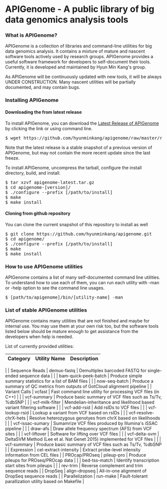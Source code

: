 # APIGenome - A public library of big data genomics analysis tools

### What is APIGenome?

APIGenome is a collection of libraries and command-line utilities for big data genomics analysis. It contains a mixture of mature and nascent software tools actively used by research groups. APIGenome provides a useful software framework for developers to self-document their tools. Currently, it is developed and maintained by Hyun Min Kang's group.

As APIGenome will be continuously updated with new tools, it will be always UNDER CONSTRUCTION. Many nascent utilities will be partially documented, and may contain bugs.

### Installing APIGenome

#### Downloading the from latest release

To install APIGenome, you can download the [Latest Release of APIGenome](https://github.com/hyunminkang/apigenome/raw/master/releases/apigenome-latest.tar.gz) by clicking the link or using command line.
<pre>
$ wget https://github.com/hyunminkang/apigenome/raw/master/releases/apigenome-latest.tar.gz </pre>

Note that the latest release is a stable snapshot of a previous version of APIGenome, but may not contain the more recent update since the last freeze.

To install APIGenome, uncompress the tarball, configure the install directory, build, and install.

<pre>
$ tar xzvf apigenome-latest.tar.gz
$ cd apigenome-[version]/
$ ./configure --prefix [/path/to/install]
$ make
$ make install </pre>

#### Cloning from github repository

You can clone the current snapshot of this repository to install as well

<pre>
$ git clone https://github.com/hyunminkang/apigenome.git
$ cd apigenome/
$ ./configure --prefix [/path/to/install]
$ make
$ make install </pre>

### How to use APIGenome utilities

APIGenome contains a list of many self-documented command line utilities. To understand how to use each of them, you can run each utility with -man or -help option to see the command line usages.

<pre>
$ [path/to/apigenome]/bin/[utility-name] -man </pre>

### List of stable APIGenome utilities

APIGenome contains many utilities that are not finished and maybe for internal use. You may use them at your own risk too, but the software tools listed below should be mature enough to get assistance from the developers when help is needed.

List of currently provided utilities:

| Category | Utility Name  | Description |
| :-----: |:--------------:| :----------------------- |
| 
| Sequence Reads | demux-fastq | Demultiplex barcoded FASTQ for single-ended sequence data |
|                | bam-quick-peek-batch | Produce simple summary statistics for a list of BAM files |
|                | now-seq-batch | Produce a summary of QC metrics from outputs of GotCloud alignment pipeline |
| Variant Calls | vcfast | Fast command line utility for processing VCF files (in C++) |
|               | vcf-summary | Produce basic summary of VCF files such as Ts/Tv, %dbSNP |
|               | vcf-milk-filter | Mendelian-inheritance and likelihood based variant filtering software |
|               | vcf-add-rsid | Add rsIDs to VCF files |
|               | vcf-lookup-rsid | Lookup a variant from VCF based on rsIDs |
|               | vcf-resolve-chrX-hets | Resolve heterozygous genotyes from chrX based on likelihoods |
|               | vcf-issac-sumary | Sumamrize VCF files produced by Illumina's iSSAC pipeline |
|               | draw-afs | Draw allele frequency spectrum (AFS) from VCF sites |
|               | vcf-liftover | Software for lifting over VCF files |
|               | vcf-delta-svm | DeltaSVM Method (Lee et al. Nat Genet 2015) implemented for VCF files |
|               | vcf-summary | Produce basic summary of VCF files such as Ts/Tv, %dbSNP |
| Expression | cel-extract-intensity | Extract probe-level intensity information from CEL files |
| PROcap/PROseq | pileup-pro | Produce pileups for PROseq/PROcap data |
|               | bed-tss-match | Identify transcription start sites from pileups |
|                | rev-trim | Reverse complement and trim sequence reads |
| DropSeq | align-dropseq | All-in-one alignment of DropSeq sequence reads |
| Parallelization | run-make | Fault-tolerant parallization utility based on Makefile |

